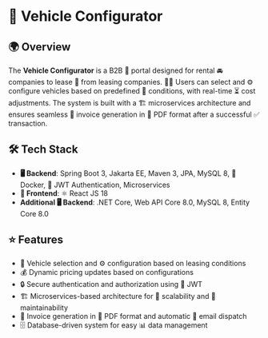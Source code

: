 # 🚗 Vehicle Configurator

## 🌍 Overview
The **Vehicle Configurator** is a B2B 🏢 portal designed for rental 🚘 companies to lease 🚙 from leasing companies. 🧑‍💻 Users can select and ⚙️ configure vehicles based on predefined 📜 conditions, with real-time ⏳ cost adjustments. The system is built with a 🏗️ microservices architecture and ensures seamless 🧾 invoice generation in 📄 PDF format after a successful ✅ transaction.

## 🛠️ Tech Stack
- **🖥️ Backend**: Spring Boot 3, Jakarta EE, Maven 3, JPA, MySQL 8, 🐳 Docker, 🔑 JWT Authentication, Microservices
- **🎨 Frontend**: ⚛️ React JS 18
- **Additional 🖥️ Backend**: .NET Core, Web API Core 8.0, MySQL 8, Entity Core 8.0

## ⭐ Features
- 🚙 Vehicle selection and ⚙️ configuration based on leasing conditions
- 💰 Dynamic pricing updates based on configurations
- 🔒 Secure authentication and authorization using 🔑 JWT
- 🏗️ Microservices-based architecture for 📏 scalability and 🔧 maintainability
- 🧾 Invoice generation in 📄 PDF format and automatic 📧 email dispatch
- 🗄️ Database-driven system for easy 📊 data management
